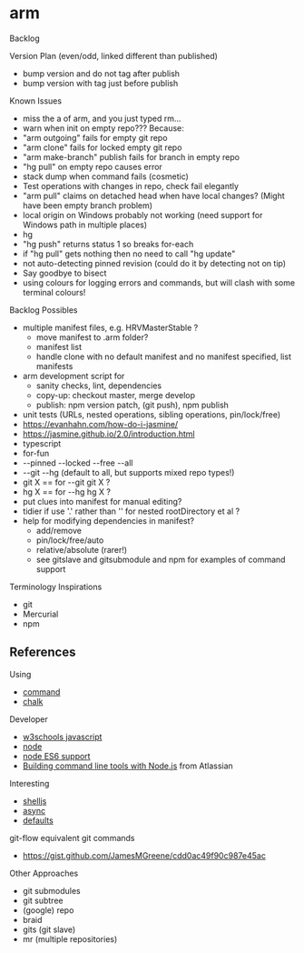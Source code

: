 # arm

Backlog

Version Plan (even/odd, linked different than published)
* bump version and do not tag after publish
* bump version with tag just before publish

Known Issues
* miss the a of arm, and you just typed rm...
* warn when init on empty repo??? Because:
 * "arm outgoing" fails for empty git repo
 * "arm clone" fails for locked empty git repo
 * "arm make-branch" publish fails for branch in empty repo
 * "hg pull" on empty repo causes error
* stack dump when command fails (cosmetic)
* Test operations with changes in repo, check fail elegantly
 * "arm pull" claims on detached head when have local changes? (Might have been empty branch problem)
* local origin on Windows probably not working (need support for Windows path in multiple places)
* hg
 * "hg push" returns status 1 so breaks for-each
 * if "hg pull" gets nothing then no need to call "hg update"
 * not auto-detecting pinned revision (could do it by detecting not on tip)
* Say goodbye to bisect
* using colours for logging errors and commands, but will clash with some terminal colours!

Backlog Possibles
* multiple manifest files, e.g. HRVMasterStable ?
  * move manifest to .arm folder?
  * manifest list
  * handle clone with no default manifest and no manifest specified, list manifests
* arm development script for
  * sanity checks, lint, dependencies
  * copy-up: checkout master, merge develop
  * publish: npm version patch, (git push), npm publish
* unit tests (URLs, nested operations, sibling operations, pin/lock/free)
 * https://evanhahn.com/how-do-i-jasmine/
 * https://jasmine.github.io/2.0/introduction.html
* typescript
* for-fun
 * --pinned --locked --free --all
 * --git --hg (default to all, but supports mixed repo types!)
 * git X == for --git git X ?
 * hg X == for --hg hg X ?
* put clues into manifest for manual editing?
* tidier if use '.' rather than '' for nested rootDirectory et al ?
* help for modifying dependencies in manifest?
  * add/remove
  * pin/lock/free/auto
  * relative/absolute (rarer!)
  * see gitslave and gitsubmodule and npm for examples of command support

Terminology Inspirations
* git
* Mercurial
* npm

## References

Using
* [command](https://www.npmjs.com/package/commander)
* [chalk](https://github.com/sindresorhus/chalk)

Developer
* [w3schools javascript](http://www.w3schools.com/js/default.asp)
* [node](https://nodejs.org/docs/latest/api/index.html)
* [node ES6 support](http://node.green)
* [Building command line tools with Node.js](https://developer.atlassian.com/blog/2015/11/scripting-with-node/) from Atlassian

Interesting
* [shelljs](http://documentup.com/arturadib/shelljs#command-reference)
* [async](http://caolan.github.io/async/)
* [defaults](https://www.npmjs.com/package/defaults)

git-flow equivalent git commands
* https://gist.github.com/JamesMGreene/cdd0ac49f90c987e45ac

Other Approaches
* git submodules
* git subtree
* (google) repo
* braid
* gits (git slave)
* mr (multiple repositories)
